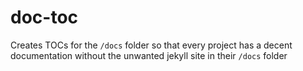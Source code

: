# doc-toc

Creates TOCs for the `/docs` folder so that every project has a decent documentation without the unwanted jekyll site in their `/docs` folder

